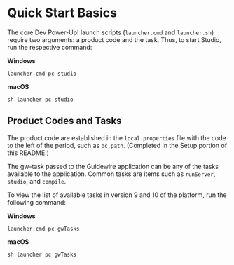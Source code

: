 # Quick Start Basics

The core Dev Power-Up! launch scripts (`launcher.cmd` and `launcher.sh`) require two arguments: a product code and the task. Thus, to start Studio, run the respective command:

**Windows**

```launcher.cmd pc studio```

**macOS**

```sh launcher pc studio```


## Product Codes and Tasks
The product code are established in the ```local.properties``` file with the code to the left of the period, such as ```bc.path```. (Completed in the Setup portion of this README.)

The gw-task passed to the Guidewire application can be any of the tasks available to the application. Common tasks are items such as ```runServer```, ```studio```, and ```compile```.

To view the list of available tasks in version 9 and 10 of the platform, run the following command:

**Windows**

```launcher.cmd pc gwTasks```

**macOS**

```sh launcher pc gwTasks```